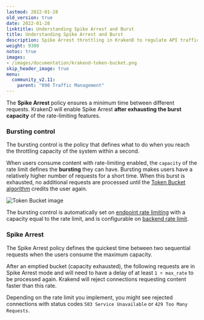```yaml
---
lastmod: 2022-01-28
old_version: true
date: 2022-01-28
linktitle: Understanding Spike Arrest and Burst
title: Understanding Spike Arrest and Burst
description: Spike Arrest throttling in KrakenD to regulate API traffic and prevent overload situations effectively
weight: 9300
notoc: true
images:
- /images/documentation/krakend-token-bucket.png
skip_header_image: true
menu:
  community_v2.11:
    parent: "090 Traffic Management"
---
```

The **Spike Arrest** policy ensures a minimum time between different requests. KrakenD will enable Spike Arrest **after exhausting the burst capacity** of the rate-limiting features.

### Bursting control

The bursting control is the policy that defines what to do when you reach the throttling capacity of the system within a second.

When users consume content with rate-limiting enabled, the `capacity` of the rate limit defines the **bursting** they can have. Bursting makes users have a relatively higher number of requests for a short time. When this burst is exhausted, no additional requests are processed until the [Token Bucket algorithm](/docs/v2.11/throttling/token-bucket/) credits the user again.

![Token Bucket image](/images/documentation/krakend-token-bucket.png)

The bursting control is automatically set on [endpoint rate limiting](/docs/v2.11/endpoints/rate-limit/) with a capacity equal to the rate limit, and is configurable on [backend rate limit](/docs/v2.11/backends/rate-limit/).

### Spike Arrest

The Spike Arrest policy defines the quickest time between two sequential requests when the users consume the maximum capacity.

After an emptied bucket (capacity exhausted), the following requests are in Spike Arrest mode and will need to have a delay of at least `1 ÷ max_rate` to be processed again. Krakend will reject connections requesting content faster than this rate.

Depending on the rate limit you implement, you might see rejected connections with status codes `503 Service Unavailable` or `429 Too Many Requests`.
